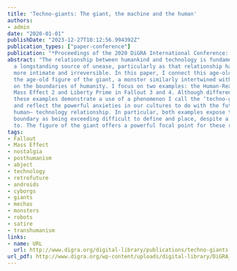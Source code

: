 ```yaml
---
title: 'Techno-giants: The giant, the machine and the human'
authors:
- admin
date: "2020-01-01"
publishDate: "2023-12-27T10:12:56.994392Z"
publication_types: ["paper-conference"]
publication: "*Proceedings of the 2020 DiGRA International Conference: Play Everywhere*"
abstract: "The relationship between humankind and technology is fundamental, but also
  a longstanding source of unease, particularly as that relationship has become ever
  more intimate and irreversible. In this paper, I connect this age-old anxiety with
  the age-old figure of the giant, a monster similarly intertwined with ancient questions
  on the boundaries of humanity. I focus on two examples: the Human-Reaper larva in
  Mass Effect 2 and Liberty Prime in Fallout 3 and 4. Although different in approach,
  these examples demonstrate a use of a phenomenon I call the ‘techno-giant’ to explore
  and reflect the powerful anxieties in our cultures to do with the future of the
  human– technology relationship. In particular, both examples expose the human–nonhuman
  boundary as being exceeding difficult to define and place, despite a constant desire
  to. The figure of the giant offers a powerful focal point for these representations."
tags:
- Fallout
- Mass Effect
- nostalgia
- posthumanism
- abject
- technology
- retrofuture
- androids
- cyborgs
- giants
- mechas
- monsters
- robots
- satire
- transhumanism
links:
- name: URL
  url: http://www.digra.org/digital-library/publications/techno-giants-the-giant-the-machine-and-the-human/
url_pdf: http://www.digra.org/wp-content/uploads/digital-library/DiGRA_2020_paper_92.pdf
---
```

